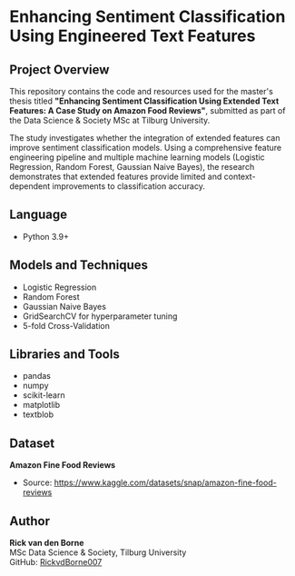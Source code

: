 # Enhancing Sentiment Classification Using Engineered Text Features

## Project Overview
This repository contains the code and resources used for the master's thesis titled **"Enhancing Sentiment Classification Using Extended Text Features: A Case Study on Amazon Food Reviews"**, submitted as part of the Data Science & Society MSc at Tilburg University.

The study investigates whether the integration of extended features can improve sentiment classification models. Using a comprehensive feature engineering pipeline and multiple machine learning models (Logistic Regression, Random Forest, Gaussian Naive Bayes), the research demonstrates that extended features provide limited and context-dependent improvements to classification accuracy.

## Language
- Python 3.9+

## Models and Techniques
- Logistic Regression
- Random Forest
- Gaussian Naive Bayes
- GridSearchCV for hyperparameter tuning
- 5-fold Cross-Validation

## Libraries and Tools
- pandas
- numpy
- scikit-learn
- matplotlib
- textblob

## Dataset
**Amazon Fine Food Reviews**  
- Source: https://www.kaggle.com/datasets/snap/amazon-fine-food-reviews

## Author
**Rick van den Borne**  
MSc Data Science & Society, Tilburg University  
GitHub: [RickvdBorne007](https://github.com/RickvdBorne007)

